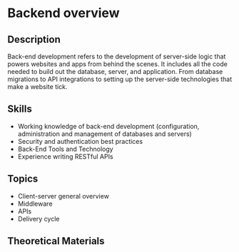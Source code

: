 # Backend overview

## Description

Back-end development refers to the development of server-side logic that powers websites and apps from behind the scenes.
It includes all the code needed to build out the database, server, and application.
From database migrations to API integrations to setting up the server-side technologies that make a website tick.

## Skills
* Working knowledge of back-end development (configuration, administration and management of databases and servers)
* Security and authentication best practices
* Back-End Tools and Technology
* Experience writing RESTful APIs

## Topics
* Client-server general overview
* Middleware
* APIs
* Delivery cycle

## Theoretical Materials